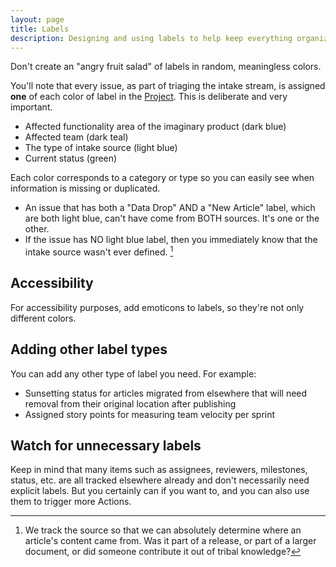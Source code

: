 ```yaml
---
layout: page
title: Labels
description: Designing and using labels to help keep everything organized
---
```



Don't create an "angry fruit salad" of labels in random, meaningless colors. 

You'll note that every issue, as part of triaging the intake stream, is assigned **one** of each color of label in the [Project](https://github.com/users/JaymePerlman/projects/1). This is deliberate and very important. 

- Affected functionality area of the imaginary product (dark blue)
- Affected team (dark teal)
- The type of intake source (light blue)
- Current status (green)

Each color corresponds to a category or type so you can easily see when information is missing or duplicated. 

- An issue that has both a "Data Drop" AND a "New Article" label, which are both light blue, can't have come from BOTH sources. It's one or the other.
- If the issue has NO light blue label, then you immediately know that the intake source wasn't ever defined. [^1] 

## Accessibility

For accessibility purposes, add emoticons to labels, so they're not only different colors.

## Adding other label types

You can add any other type of label you need. For example:

- Sunsetting status for articles migrated from elsewhere that will need removal from their original location after publishing
- Assigned story points for measuring team velocity per sprint

## Watch for unnecessary labels

Keep in mind that many items such as assignees, reviewers, milestones, status, etc. are all tracked elsewhere already and don't necessarily need explicit labels. 
But you certainly can if you want to, and you can also use them to trigger more Actions.


[^1]: We track the source so that we can absolutely determine where an article's content came from. Was it part of a release, or part of a larger document, or did someone contribute it out of tribal knowledge?
